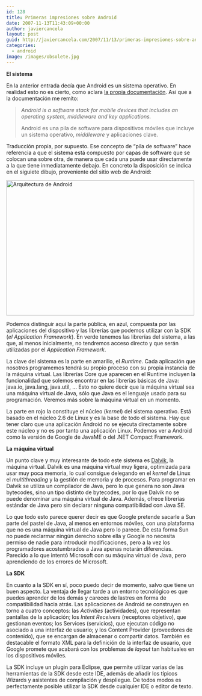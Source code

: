 ```yaml
---
id: 128
title: Primeras impresiones sobre Android
date: 2007-11-13T11:43:09+00:00
author: javiercancela
layout: post
guid: http://javiercancela.com/2007/11/13/primeras-impresiones-sobre-android/
categories:
  - android
image: /images/obsolete.jpg
---
```

**El sistema**

En la anterior entrada decía que Android es un sistema operativo. En realidad esto no es cierto, como aclara [la propia documentación](http://code.google.com/android/what-is-android.html "What is Android?"). Así que a la documentación me remito:

> _Android is a software stack for mobile devices that includes an operating system, middleware and key applications._
> 
> Android es una pila de software para dispositivos móviles que incluye un sistema operativo, _middleware_ y aplicaciones clave.

Traducción propia, por supuesto. Ese concepto de &#8220;pila de software&#8221; hace referencia a que el sistema está compuesto por capas de software que se colocan una sobre otra, de manera que cada una puede usar directamente a la que tiene inmediatamente debajo. En concreto la disposición se indica en el siguiete dibujo, proveniente del sitio web de Android:

<img src="http://farm3.static.flickr.com/2350/1997144613_f99edd1d96.jpg" alt="Arquitectura de Android" height="359" width="500" />

Podemos distinguir aquí la parte pública, en azul, compuesta por las aplicaciones del dispositivo y las librerías que podemos utilizar con la SDK (_el Application Framework_). En verde tenemos las librerías del sistema, a las que, al menos inicialmente, no tendremos acceso directo y que serán utilizadas por el _Application Framework_.

La clave del sistema es la parte en amarillo, el _Runtime_. Cada aplicación que nosotros programemos tendrá su propio proceso con su propia instancia de la máquina virtual. Las librerías Core que aparecen en el Runtime incluyen la funcionalidad que solemos encontrar en las librerías básicas de Java: java.io, java.lang, java.util, &#8230; Esto no quiere decir que la máquina virtual sea una máquina virtual de Java, sólo que Java es el lenguaje usado para su programación. Veremos más sobre la máquina virtual en un momento.

La parte en rojo la constituye el núcleo (_kernel_) del sistema operativo. Está basado en el núcleo 2.6 de Linux y es la base de todo el sistema. Hay que tener claro que una aplicación Android no se ejecuta directamente sobre este núcleo y no es por tanto una aplicación Linux. Podemos ver a Android como la versión de Google de JavaME o del .NET Compact Framework.

**La máquina virtual**

Un punto clave y muy interesante de todo este sistema es [Dalvik](http://en.wikipedia.org/wiki/Dalvik_virtual_machine "Dalvik virtual machine"), la máquina virtual. Dalvik es una máquina virtual muy ligera, optimizada para usar muy poca memoria, lo cual consigue delegando en el _kernel_ de Linux el _multithreading_ y la gestión de memoria y de procesos. Para programar en Dalvik se utiliza un compilador de Java, pero lo que genera no son Java bytecodes, sino un tipo distinto de bytecodes, por lo que Dalvik no se puede denominar una máquina virtual de Java. Además, ofrece librerías estándar de Java pero sin declarar ninguna compatibilidad con Java SE.

Lo que todo esto parece querer decir es que Google pretende sacarle a Sun parte del pastel de Java, al menos en entornos móviles, con una plataforma que no es una máquina virtual de Java pero lo parece. De esta forma Sun no puede reclarmar ningún derecho sobre ella y Google no necesita permiso de nadie para introducir modificaciones, pero a la vez los programadores acostumbrados a Java apenas notarán diferencias. Parecido a lo que intentó Microsoft con su máquina virtual de Java, pero aprendiendo de los errores de Microsoft.

**La SDK**

En cuanto a la SDK en sí, poco puedo decir de momento, salvo que tiene un buen aspecto. La ventaja de llegar tarde a un entorno tecnológico es que puedes aprender de los demás y careces de lastres en forma de compatibilidad hacia atrás. Las aplicaciones de Android se construyen en torno a cuatro conceptos: las _Activities_ (actividades), que representan pantallas de la aplicación; los _Intent Receivers_ (receptores objetivo), que gestionan eventos; los Services (servicios), que ejecutan código no asociado a una interfaz de usuario; y los Content Provider (proveedores de contenido), que se encargan de almacenar o compartir datos. También es destacable el formato XML para la definición de la interfaz de usuario, que Google promete que acabará con los problemas de _layout_ tan habituales en los dispositivos móviles.

La SDK incluye un plugin para Eclipse, que permite utilizar varias de las herramientas de la SDK desde este IDE, además de añadir los típicos Wizards y asistentes de compilación y despliegue. De todos modos es perfectamente posible utilizar la SDK desde cualquier IDE o editor de texto.